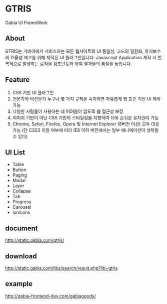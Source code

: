 GTRIS
===========
Gabia UI FrameWork

About
------
GTRIS는 가비아에서 서비스하는 모든 웹사이트의 UI 통일성, 코드의 일원화, 유지보수의 효율성 제고를 위해 제작된 UI 플러그인입니다.
Javascript Application 제작 시 반복적으로 발생하는 로직을 컴포넌트화 하여 결과물의 품질을 높입니다.


Feature
------
1. CSS 기반 UI 플러그인
2. 전문가와 비전문가 누구나 몇 가지 규칙을 숙지하면 자유롭게 웹 표준 기반 UI 제작 가능
3. 다양한 사람들이 사용하는 데 어려움이 없도록 웹 접근성 보장
4. 이미지 기반이 아닌 CSS 기반의 스타일링을 지향하여 더욱 손쉬운 유지관리 가능
5. Chrome, Safari, Firefox, Opera 및 Internet Explorer (8버전 이상) 모두 대응 가능
(단 CSS3 지원 여부에 따라 IE8 이하 버전에서는 일부 애니메이션이 생략될 수 있다)

UI List
------
* Table
* Button
* Paging
* Modal
* Layer
* Collapse
* Tab
* Progress
* Carousel
* ionicons


document
---------
http://static.gabia.com/gtris/

download
---------
http://static.gabia.com/libs/search/result.php?lib=gtris

example
---------
http://gabia-frontend-dev.com/gabiagoods/